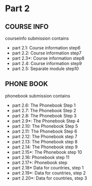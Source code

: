 # Part 2
## COURSE INFO

courseinfo submission contains 
-   part 2.1: Course information step6
-   part 2.2: Course information step7
-   part 2.3*: Course information step8
-   part 2.4: Course information step9
-   part 2.5: Separate module step10

## PHONE BOOK
phonebook submission contains
-   part 2.6: The Phonebook Step 1
-   part 2.7: The Phonebook Step 2
-   part 2.8: The Phonebook Step 3
-   part 2.9*: The Phonebook Step 4
-   part 2.10: The Phonebook Step 5
-   part 2.11: The Phonebook Step 6
-   part 2.12: The Phonebook step 7
-   part 2.13: The Phonebook step 8
-   part 2.14: The Phonebook step 9
-   part 2.15*: The Phonebook step 10
-   part 2.16: Phonebook step 11
-   part 2.17*: Phonebook step 
-   part 2.18* Data for countries, step 1
-   part 2.19*: Data for countries, step 2
-   part 2.20*: Data for countries, step 3

